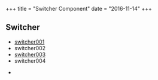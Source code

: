 +++
title = "Switcher Component"
date = "2016-11-14"
+++

## Switcher

<ul class="switcher" data-ap-switcher="#switcherContents">
  <li><a href="">switcher001</a></li>
  <li>switcher002</li>
  <li><a href="">switcher003</a></li>
  <li>
    <div>switcher004</div>
    <a href=""></a>
    <p></p>
  </li>
</ul>
 
<ul class="switcher" data-ap-switcher>
  <li></li>
</ul>
 
<div class="switcherContents" id="switcherContents">
    <div>ああああああ</div>
    <div>いいいいいい</div>
    <div>ううううう</div>
    <div>えええええ</div>
</div>

<style>
.switcherContents > div {
    display: none;
}
.switcherContents > .show {
    display: block;
}
</style>